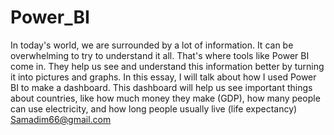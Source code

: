 # Power_BI
In today's world, we are surrounded by a lot of information. It can be overwhelming to try to understand it all. That's where tools like Power BI come in. They help us see and understand this information better by turning it into pictures and graphs. In this essay, I will talk about how I used Power BI to make a dashboard. This dashboard will help us see important things about countries, like how much money they make (GDP), how many people can use electricity, and how long people usually live (life expectancy)
Samadim66@gmail.com
